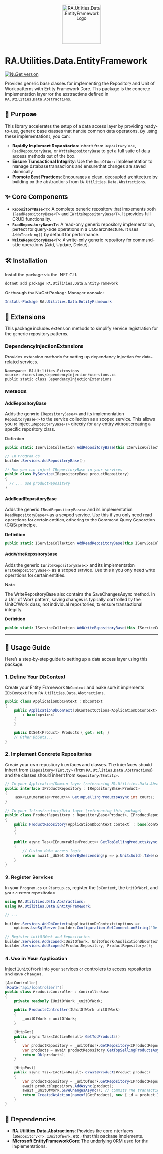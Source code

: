 <p align="center">
  <img src="../../Assets/Images/entity_framework_core.svg" alt="RA.Utilities.Data.EntityFramework Logo" width="128">
</p>

# RA.Utilities.Data.EntityFramework

[![NuGet version](https://img.shields.io/nuget/v/RA.Utilities.Data.EntityFramework.svg)](https://www.nuget.org/packages/RA.Utilities.Data.EntityFramework/)

Provides generic base classes for implementing the Repository and Unit of Work patterns with Entity Framework Core.
This package is the concrete implementation layer for the abstractions defined in `RA.Utilities.Data.Abstractions`.

## 🎯 Purpose

This library accelerates the setup of a data access layer by providing ready-to-use, generic base classes that handle common data operations. By using these implementations, you can:

- **Rapidly Implement Repositories**: Inherit from `RepositoryBase`, `ReadRepositoryBase`, or `WriteRepositoryBase` to get a full suite of data access methods out of the box.
- **Ensure Transactional Integrity**: Use the `UnitOfWork` implementation to manage database transactions and ensure that changes are saved atomically.
- **Promote Best Practices**: Encourages a clean, decoupled architecture by building on the abstractions from `RA.Utilities.Data.Abstractions`.

## ✨ Core Components

-   **`RepositoryBase<T>`**: A complete generic repository that implements both `IReadRepositoryBase<T>` and `IWriteRepositoryBase<T>`. It provides full CRUD functionality.
-   **`ReadRepositoryBase<T>`**: A read-only generic repository implementation, perfect for query-side operations in a CQS architecture. It uses `AsNoTracking()` by default for performance.
-   **`WriteRepositoryBase<T>`**: A write-only generic repository for command-side operations (Add, Update, Delete).

## 🛠️ Installation

Install the package via the .NET CLI:

```sh
dotnet add package RA.Utilities.Data.EntityFramework
```

Or through the NuGet Package Manager console:

```powershell
Install-Package RA.Utilities.Data.EntityFramework
```


## 🧩 Extensions
This package includes extension methods to simplify service registration for the generic repository patterns.

### DependencyInjectionExtensions 
Provides extension methods for setting up dependency injection for data-related services.

```
Namespace: RA.Utilities.Extensions
Source: Extensions/DependencyInjectionExtensions.cs
public static class DependencyInjectionExtensions
```
### Methods
#### AddRepositoryBase 
Adds the generic `IRepositoryBase<>` and its implementation `RepositoryBase<>` to the service collection as a scoped service. This allows you to inject `IRepositoryBase<T>` directly for any entity without creating a specific repository class.

Definition
```csharp
public static IServiceCollection AddRepositoryBase(this IServiceCollection services)
```

```csharp
// In Program.cs
builder.Services.AddRepositoryBase();
```

```csharp
// Now you can inject IRepositoryBase in your services
public class MyService(IRepositoryBase productRepository)
{
  // ... use productRepository 
}
```

#### AddReadRepositoryBase
Adds the generic `IReadRepositoryBase<>` and its implementation `ReadRepositoryBase<>` as a scoped service.
Use this if you only need read operations for certain entities, adhering to the Command Query Separation (CQS) principle.

**Definition**
```csharp
public static IServiceCollection AddReadRepositoryBase(this IServiceCollection services)
```

#### AddWriteRepositoryBase
Adds the generic `IWriteRepositoryBase<>` and its implementation `WriteRepositoryBase<>` as a scoped service.
Use this if you only need write operations for certain entities.

> [!NOTE]  
> The WriteRepositoryBase also contains the SaveChangesAsync method. In a Unit of Work pattern, saving changes is typically controlled by the UnitOfWork class, not individual repositories, to ensure transactional integrity.

**Definition**
```csharp
public static IServiceCollection AddWriteRepositoryBase(this IServiceCollection services)
```

---

## 🚀 Usage Guide

Here’s a step-by-step guide to setting up a data access layer using this package.

### 1. Define Your DbContext

Create your Entity Framework `DbContext` and make sure it implements `IDbContext` from `RA.Utilities.Data.Abstractions`.

```csharp
public class ApplicationDbContext : DbContext
{
    public ApplicationDbContext(DbContextOptions<ApplicationDbContext> options)
        : base(options)
    {
    }

    public DbSet<Product> Products { get; set; }
    // Other DbSets...
}
```

### 2. Implement Concrete Repositories

Create your own repository interfaces and classes. The interfaces should inherit from `IRepository<TEntity>` (from `RA.Utilities.Data.Abstractions`) and the classes should inherit from `Repository<TEntity>`.

```csharp
// In your Application/Domain layer (referencing RA.Utilities.Data.Abstractions)
public interface IProductRepository : IRepositoryBase<Product>
{
    Task<IEnumerable<Product>> GetTopSellingProductsAsync(int count);
}

// In your Infrastructure/Data layer (referencing this package)
public class ProductRepository : RepositoryBase<Product>, IProductRepository
{
    public ProductRepository(ApplicationDbContext context) : base(context)
    {
    }

    public async Task<IEnumerable<Product>> GetTopSellingProductsAsync(int count)
    {
        // Custom data access logic
        return await _dbSet.OrderByDescending(p => p.UnitsSold).Take(count).ToListAsync();
    }
}
```

### 3. Register Services

In your `Program.cs` or `Startup.cs`, register the `DbContext`, the `UnitOfWork`, and your custom repositories.

```csharp
using RA.Utilities.Data.Abstractions;
using RA.Utilities.Data.EntityFramework;

// ...

builder.Services.AddDbContext<ApplicationDbContext>(options =>
    options.UseSqlServer(builder.Configuration.GetConnectionString("DefaultConnection")));

// Register UnitOfWork and Repositories
builder.Services.AddScoped<IUnitOfWork, UnitOfWork<ApplicationDbContext>>();
builder.Services.AddScoped<IProductRepository, ProductRepository>();
```

### 4. Use in Your Application

Inject `IUnitOfWork` into your services or controllers to access repositories and save changes.

```csharp
[ApiController]
[Route("api/[controller]")]
public class ProductsController : ControllerBase
{
    private readonly IUnitOfWork _unitOfWork;

    public ProductsController(IUnitOfWork unitOfWork)
    {
        _unitOfWork = unitOfWork;
    }

    [HttpGet]
    public async Task<IActionResult> GetTopProducts()
    {
        var productRepository = _unitOfWork.GetRepository<IProductRepository>();
        var products = await productRepository.GetTopSellingProductsAsync(5);
        return Ok(products);
    }

    [HttpPost]
    public async Task<IActionResult> CreateProduct(Product product)
    {
        var productRepository = _unitOfWork.GetRepository<IProductRepository>();
        await productRepository.AddAsync(product);
        await _unitOfWork.SaveChangesAsync(); // Commits the transaction
        return CreatedAtAction(nameof(GetProduct), new { id = product.Id }, product);
    }
}
```

## 🔗 Dependencies

-   **RA.Utilities.Data.Abstractions**: Provides the core interfaces (`IRepository<T>`, `IUnitOfWork`, etc.) that this package implements.
-   **Microsoft.EntityFrameworkCore**: The underlying ORM used for the implementations.